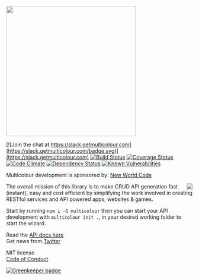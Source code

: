 <img src="https://getmulticolour.com/images/MC_Icon_PurpleRain_Logotype.png" width="350">

[![Join the chat at https://slack.getmulticolour.com](https://slack.getmulticolour.com/badge.svg)](https://slack.getmulticolour.com)
[![Build Status](https://travis-ci.org/Multicolour/multicolour.svg?branch=master)](https://travis-ci.org/Multicolour/multicolour)
[![Coverage Status](https://coveralls.io/repos/Multicolour/multicolour/badge.svg?branch=master&service=github)](https://coveralls.io/github/Multicolour/multicolour?branch=master)
[![Code Climate](https://codeclimate.com/github/newworldcode/multicolour/badges/gpa.svg)](https://codeclimate.com/github/newworldcode/multicolour)
[![Dependency Status](https://david-dm.org/Multicolour/multicolour.svg)](https://david-dm.org/Multicolour/multicolour)
[![Known Vulnerabilities](https://snyk.io/test/github/Multicolour/multicolour/badge.svg)](https://snyk.io/test/github/Multicolour/multicolour)

Multicolour development is sponsored by: [New World Code](https://newworld.codes/)  

<a href="https://newworld.codes/"><img src="https://www.dropbox.com/s/vjsnq15jpx18dfx/dark.svg?dl=1" align="right"></a>

The overall mission of this library is to make CRUD API generation fast (instant), easy and cost efficient by simplifying the work involved in creating RESTful services and API powered apps, websites & games.

Start by running `npm i -G multicolour` then you can start your API development with `multicolour init .`, in your desired working folder to start the wizard.

Read the [API docs here](https://getmulticolour.com/docs)  
Get news from [Twitter](https://twitter.com/getmulticolour)

MIT license  
[Code of Conduct](https://github.com/Multicolour/multicolour/blob/master/CODE_OF_CONDUCT.md)


[![Greenkeeper badge](https://badges.greenkeeper.io/Multicolour/multicolour.svg)](https://greenkeeper.io/)
